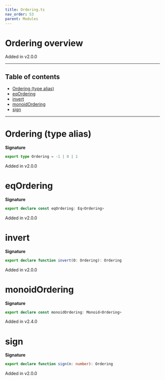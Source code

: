 ```yaml
---
title: Ordering.ts
nav_order: 53
parent: Modules
---
```


# Ordering overview

Added in v2.0.0

---

<h2 class="text-delta">Table of contents</h2>

- [Ordering (type alias)](#ordering-type-alias)
- [eqOrdering](#eqordering)
- [invert](#invert)
- [monoidOrdering](#monoidordering)
- [sign](#sign)

---

# Ordering (type alias)

**Signature**

```ts
export type Ordering = -1 | 0 | 1
```

Added in v2.0.0

# eqOrdering

**Signature**

```ts
export declare const eqOrdering: Eq<Ordering>
```

Added in v2.0.0

# invert

**Signature**

```ts
export declare function invert(O: Ordering): Ordering
```

Added in v2.0.0

# monoidOrdering

**Signature**

```ts
export declare const monoidOrdering: Monoid<Ordering>
```

Added in v2.4.0

# sign

**Signature**

```ts
export declare function sign(n: number): Ordering
```

Added in v2.0.0
